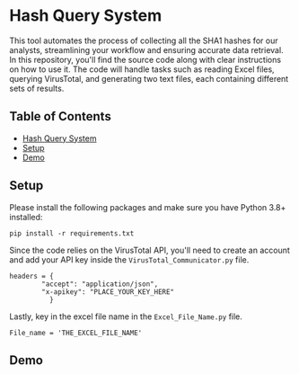 # Hash Query System <a name="title"/>

This tool automates the process of collecting all the SHA1 hashes for our analysts, streamlining your workflow and ensuring accurate data retrieval. In this repository, you'll find the source code along with clear instructions on how to use it. The code will handle tasks such as reading Excel files, querying VirusTotal, and generating two text files, each containing different sets of results.

## Table of Contents
* [Hash Query System](#title)  
* [Setup](#setup)
* [Demo](#demo)

## Setup <a name="setup"/>
Please install the following packages and make sure you have Python 3.8+ installed:
```
pip install -r requirements.txt
```
Since the code relies on the VirusTotal API, you'll need to create an account and add your API key inside the `VirusTotal_Communicator.py` file. 

```
headers = {
        "accept": "application/json",
        "x-apikey": "PLACE_YOUR_KEY_HERE"
          }
```
Lastly, key in the excel file name in the `Excel_File_Name.py` file. 

```
File_name = 'THE_EXCEL_FILE_NAME'
```

## Demo <a name="demo"/>
